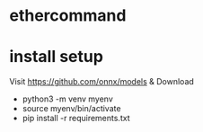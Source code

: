 # ethercommand

# install setup

Visit https://github.com/onnx/models & Download

- python3 -m venv myenv
- source myenv/bin/activate
- pip install -r requirements.txt
